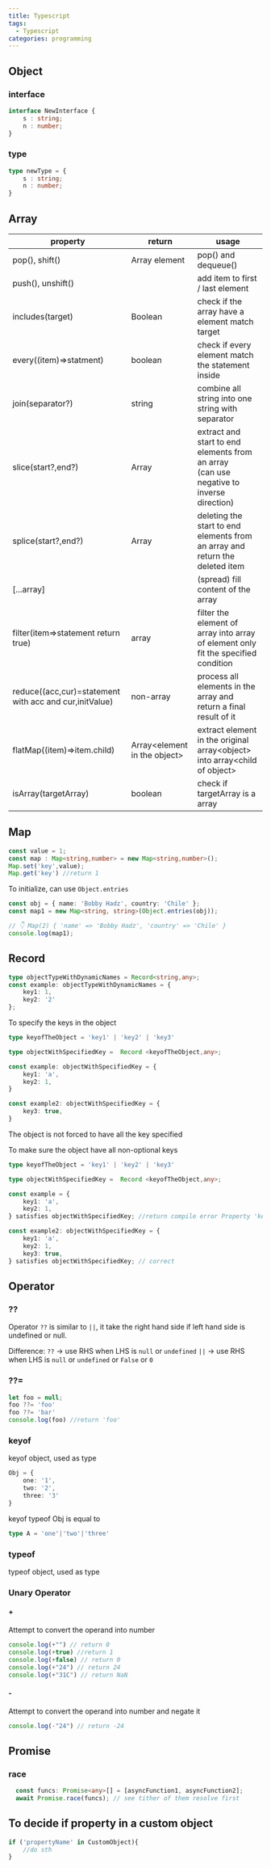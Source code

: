 ```yaml
---
title: Typescript
tags:
  - Typescript
categories: programming
---
```


## Object

### interface

``` Typescript
interface NewInterface {
    s : string;
    n : number;
}
```
### type
```Typescript
type newType = {
	s : string;
	n : number;
}
```

## Array
| **property**                                           | **return**                     | **usage**                                                                                  |
| ------------------------------------------------------ | ------------------------------ | ------------------------------------------------------------------------------------------ |
| pop(), shift()                                         | Array element                  | pop() and dequeue()                                                                        |
| push(), unshift()                                      |                                | add item to first / last element                                                           |
| includes(target)                                       | Boolean                        | check if the array have a element match target                                             |
| every((item)=>statment)                                | boolean                        | check if every element match the statement inside                                          |
| join(separator?)                                       | string                         | combine all string into one string with separator                                          |
| slice(start?,end?)                                     | Array                          | extract and start to end elements from an array<br>(can use negative to inverse direction) |
| splice(start?,end?)                                    | Array                          | deleting the start to end elements from an array and return the deleted item               |
| \[...array\]                                           |                                | (spread) fill content of the array                                                         |
| filter(item=>statement return true)                    | array                          | filter the element of array into array of element only fit the specified condition         |
| reduce((acc,cur)=statement with acc and cur,initValue) | non-array                      | process all elements in the array and return a final result of it                          |
| flatMap((item)=>item.child)                            | Array\<element in the object\> | extract element in the original array\<object\> into array\<child of object\>              |
| isArray(targetArray)                                   | boolean                        | check if targetArray is a array                                                            |
## Map
```Typescript
const value = 1;
const map : Map<string,number> = new Map<string,number>();
Map.set('key',value);
Map.get('key') //return 1
```

To initialize, can use `Object.entries`
```Typescript
const obj = { name: 'Bobby Hadz', country: 'Chile' };
const map1 = new Map<string, string>(Object.entries(obj));

// 👇️ Map(2) { 'name' => 'Bobby Hadz', 'country' => 'Chile' }
console.log(map1);

```

## Record
```Typescript
type objectTypeWithDynamicNames = Record<string,any>;
const example: objectTypeWithDynamicNames = {
	key1: 1,
	key2: '2'
};
```

To specify the keys in the object

```Typescript
type keyofTheObject = 'key1' | 'key2' | 'key3'

type objectWithSpecifiedKey =  Record <keyofTheObject,any>;

const example: objectWithSpecifiedKey = {
	key1: 'a',
	key2: 1,
}

const example2: objectWithSpecifiedKey = {
	key3: true,
}
```
The object is not forced to have all the key specified

To make sure the object have all non-optional keys
```Typescript
type keyofTheObject = 'key1' | 'key2' | 'key3'

type objectWithSpecifiedKey =  Record <keyofTheObject,any>;

const example = {
	key1: 'a',
	key2: 1,
} satisfies objectWithSpecifiedKey; //return compile error Property 'key' is missing in type '{ 	key1: 'a',	key2: 1, }' but required in type 'objectWithSpecifiedKey'.

const example2: objectWithSpecifiedKey = {
	key1: 'a',
	key2: 1,
	key3: true,
} satisfies objectWithSpecifiedKey; // correct
```

## Operator

### ??

Operator `??` is similar to `||`,
it take the right hand side if left hand side is undefined or null.

Difference:
`??` → use RHS when LHS is `null` or `undefined`
`||` → use RHS when LHS is `null` or `undefined` or `False` or `0`

### ??= 
```Typescript
let foo = null;
foo ??= 'foo'
foo ??= 'bar'
console.log(foo) //return 'foo'
```
### keyof

keyof object, used as type
```Typescript
Obj = {
	one: '1',
	two: '2',
	three: '3'
}
```

keyof typeof Obj is equal to 
```Typescript
type A = 'one'|'two'|'three'
```
### typeof

typeof object, used as type

### Unary Operator
#### +
Attempt to convert the operand into number
```Typescript
console.log(+"") // return 0
console.log(+true) //return 1
console.log(+false) // return 0
console.log(+"24") // return 24
console.log(+"31C") // return NaN
```

#### -
Attempt to convert the operand into number and negate it
```Typescript
console.log(-"24") // return -24
```

## Promise

### race
```Typescript
  const funcs: Promise<any>[] = [asyncFunction1, asyncFunction2];
  await Promise.race(funcs); // see tither of them resolve first
```

## To decide if property in a custom object
```Typescript
if ('propertyName' in CustomObject){
	//do sth
}
```